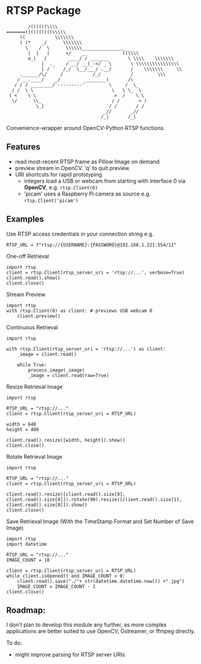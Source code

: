 # RTSP Package

            /((((((\\\\
    =======((((((((((\\\\\
         ((           \\\\\\\
         ( (*    _/      \\\\\\\
           \    /  \      \\\\\\________________
            |  |   |      </    __             ((\\\\
            o_|   /        ____/ / _______       \ \\\\    \\\\\\\
                 |  ._    / __/ __(_-</ _ \       \ \\\\\\\\\\\\\\\\
                 | /     /_/  \__/___/ .__/       /    \\\\\\\     \\
         .______/\/     /           /_/           /         \\\
        / __.____/    _/         ________(       /\
       / / / ________/`---------'         \     /  \_
      / /  \ \                             \   \ \_  \
     ( <    \ \                             >  /    \ \
      \/      \\_                          / /       > )
               \_|                        / /       / /
                                        _//       _//
                                       /_|       /_|


Convenience-wrapper around OpenCV-Python RTSP functions.

## Features

  * read most-recent RTSP frame as Pillow Image on demand
  * preview stream in OpenCV. 'q' to quit preview.
  * URI shortcuts for rapid prototyping
    * integers load a USB or webcam from starting with interface 0 via **OpenCV**, e.g. `rtsp.Client(0)`
    * 'picam' uses a Raspberry Pi camera as source e.g. `rtsp.Client('picam')`

## Examples

Use RTSP access credentials in your connection string e.g.

    RTSP_URL = f"rtsp://{USERNAME}:{PASSWORD}@192.168.1.221:554/11"

One-off Retrieval

    import rtsp
    client = rtsp.Client(rtsp_server_uri = 'rtsp://...', verbose=True)
    client.read().show()
    client.close()

Stream Preview

    import rtsp
    with rtsp.Client(0) as client: # previews USB webcam 0
        client.preview()

Continuous Retrieval

    import rtsp

    with rtsp.Client(rtsp_server_uri = 'rtsp://...') as client:
        _image = client.read()

        while True:
            process_image(_image)
            _image = client.read(raw=True)

Resize Retrieval Image

    import rtsp

    RTSP_URL = "rtsp://..."
    client = rtsp.Client(rtsp_server_uri = RTSP_URL)

    width = 640
    height = 480

    client.read().resize([width, height]).show()
    client.close()

Rotate Retrieval Image

    import rtsp

    RTSP_URL = "rtsp://..."
    client = rtsp.Client(rtsp_server_uri = RTSP_URL)

    client.read().resize([client.read().size[0], client.read().size[0]]).rotate(90).resize([client.read().size[1], client.read().size[0]]).show()
    client.close()

Save Retrieval Image (With the TimeStamp Format and Set Number of Save Image)

    import rtsp
    import datetime

    RTSP_URL = "rtsp://..."
    IMAGE_COUNT = 10

    client = rtsp.Client(rtsp_server_uri = RTSP_URL)
    while client.isOpened() and IMAGE_COUNT > 0:
        client.read().save("./"+ str(datetime.datetime.now()) +".jpg")
        IMAGE_COUNT = IMAGE_COUNT - 1
    client.close()

## Roadmap:

I don't plan to develop this module any further, as more complex applications are better suited to use OpenCV, Gstreamer, or ffmpeg directly.

To do:
  * might improve parsing for RTSP server URIs
